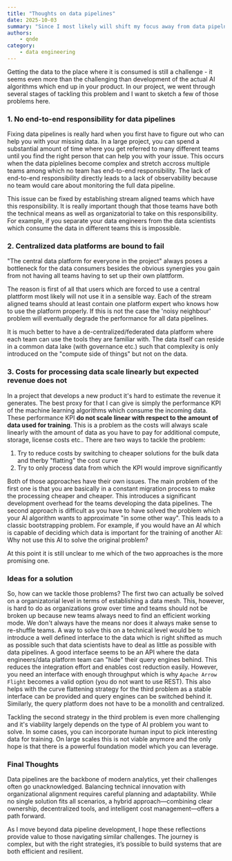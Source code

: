 ```yaml
---
title: "Thoughts on data pipelines"
date: 2025-10-03
summary: "Since I most likely will shift my focus away from data pipelnes I try to summarize what I've learned"
authors: 
    - qnde
category:
    - data engineering
---
```


Getting the data to the place where it is consumed is still a challenge - it seems even more than the challenging than development of the actual AI algorithms which end up in your product.
In our project, we went through several stages of tackling this problem and I want to sketch a few of those problems here.
<!-- more -->

### 1. No end-to-end responsibility for data pipelines

Fixing data pipelines is really hard when you first have to figure out who can help you with your missing data.
In a large project, you can spend a substantial amount of time where you get referred to many different teams until you find the right person that can help you with your issue.
This occurs when the data piplelines become complex and stretch accross multiple teams among which no team has end-to-end responsibility.
The lack of end-to-end responsibility directly leads to a lack of observability because no team would care about monitoring the full data pipeline.

This issue can be fixed by establishing stream aligned teams which have this responsibility. 
It is really important though that those teams have both the technical means as well as organizatorial to take on this responsibility.
For example, if you separate your data engineers from the data scientists which consume the data in different teams this is impossible.

### 2. Centralized data platforms are bound to fail

"The central data platform for everyone in the project" always poses a bottleneck for the data consumers besides the obvious synergies you gain from not having all teams having to set up their own plattform.

The reason is first of all that users which are forced to use a central plattform most likely will not use it in a sensible way.
Each of the stream aligned teams should at least contain one platform expert who knows how to use the platform properly. 
If this is not the case the 'noisy neighbour' problem will eventually degrade the performance for all data pipelines. 

It is much better to have a de-centralized/federated data platform where each team can use the tools they are familiar with.
The data itself can reside in a common data lake (with governance etc.) such that complexity is only introduced on the "compute side of things" but not on the data.  

### 3. Costs for processing data scale linearly but expected revenue does not

In a project that develops a new product it's hard to estimate the revenue it generates.
The best proxy for that I can give is simply the performance KPI of the machine learning algorithms which consume the incoming data.
These performance KPI **do not scale linear with respect to the amount of data used for training**.
This is a problem as the costs will always scale linearly with the amount of data as you have to pay for additional compute, storage, license costs etc..
There are two ways to tackle the problem:

1. Try to reduce costs by switching to cheaper solutions for the bulk data and therby "flatting" the cost curve
2. Try to only process data from which the KPI would improve significantly 

Both of those approaches have their own issues. 
The main problem of the first one is that you are basically in a constant migration process to make the processing cheaper and cheaper.
This introduces a significant development overhead for the teams developing the data pipelines.
The second approach is difficult as you have to have solved the problem which your AI algorithm wants to approximate "in some other way".
This leads to a classic bootstrapping problem.
For example, if you would have an AI which is capable of deciding which data is important for the training of another AI: Why not use this AI to solve the original problem?

At this point it is still unclear to me which of the two approaches is the more promising one.

### Ideas for a solution

So, how can we tackle those problems?
The first two can actually be solved on a organizatorial level in terms of establishing a data mesh.
This, however, is hard to do as organizations grow over time and teams should not be broken up because new teams always need to find an efficient working mode.
We don't always have the means nor does it always make sense to re-shuffle teams.
A way to solve this on a technical level would be to introduce a well defined interface to the data which is right shifted as much as possible such that data scientists have to deal as little as possible with data pipelines.
A good interface seems to be an API where the data engineers/data platform team can "hide" their query engines behind.
This reduces the integration effort and enables cost reduction easily. 
However, you need an interface with enough throughput which is why `Apache Arrow Flight` becomes a valid option (you do not want to use REST).
This also helps with the curve flattening strategy for the third problem as a stable interface can be provided and query engines can be switched behind it.
Similarly, the query platform does not have to be a monolith and centralized. 

Tackling the second strategy in the third problem is even more challenging and it's viability largely depends on the type of AI problem you want to solve.
In some cases, you can incorporate human input to pick interesting data for training.
On large scales this is not viable anymore and the only hope is that there is a powerful foundation model which you can leverage.

### Final Thoughts 

Data pipelines are the backbone of modern analytics, yet their challenges often go unacknowledged. Balancing technical innovation with organizational alignment requires careful planning and adaptability. While no single solution fits all scenarios, a hybrid approach—combining clear ownership, decentralized tools, and intelligent cost management—offers a path forward.   

As I move beyond data pipeline development, I hope these reflections provide value to those navigating similar challenges. The journey is complex, but with the right strategies, it’s possible to build systems that are both efficient and resilient.

